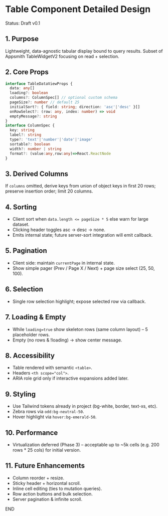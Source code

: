# Table Component Detailed Design

Status: Draft v0.1

## 1. Purpose
Lightweight, data-agnostic tabular display bound to query results. Subset of Appsmith TableWidgetV2 focusing on read + selection.

## 2. Core Props
```ts
interface TableDataViewProps {
  data: any[]
  loading?: boolean
  columns?: ColumnSpec[] // optional custom schema
  pageSize?: number // default 25
  initialSort?: { field: string; direction: 'asc'|'desc' }[]
  onRowSelect?: (row: any, index: number) => void
  emptyMessage?: string
}
interface ColumnSpec {
  key: string
  label?: string
  type?: 'text'|'number'|'date'|'image'
  sortable?: boolean
  width?: number | string
  format?: (value:any,row:any)=>React.ReactNode
}
```

## 3. Derived Columns
If `columns` omitted, derive keys from union of object keys in first 20 rows; preserve insertion order; limit 20 columns.

## 4. Sorting
- Client sort when `data.length <= pageSize * 5` else warn for large dataset.
- Clicking header toggles asc -> desc -> none.
- Emits internal state; future server-sort integration will emit callback.

## 5. Pagination
- Client side: maintain `currentPage` in internal state.
- Show simple pager (Prev / Page X / Next) + page size select (25, 50, 100).

## 6. Selection
- Single row selection highlight; expose selected row via callback.

## 7. Loading & Empty
- While `loading=true` show skeleton rows (same column layout) – 5 placeholder rows.
- Empty (no rows & !loading) -> show center message.

## 8. Accessibility
- Table rendered with semantic `<table>`.
- Headers `<th scope="col">`.
- ARIA role grid only if interactive expansions added later.

## 9. Styling
- Use Tailwind tokens already in project (bg-white, border, text-xs, etc).
- Zebra rows via `odd:bg-neutral-50`.
- Hover highlight via `hover:bg-emerald-50`.

## 10. Performance
- Virtualization deferred (Phase 3) – acceptable up to ~5k cells (e.g. 200 rows * 25 cols) for initial version.

## 11. Future Enhancements
- Column reorder + resize.
- Sticky header + horizontal scroll.
- Inline cell editing (ties to mutation queries).
- Row action buttons and bulk selection.
- Server pagination & infinite scroll.

END
